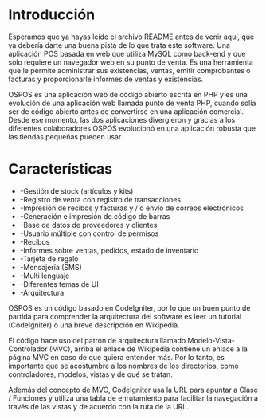 # Introducción

Esperamos que ya hayas leído el archivo README antes de venir aquí, que ya debería darte una buena pista de lo que trata este software. Una aplicación POS basada en web que utiliza MySQL como back-end y que solo requiere un navegador web en su punto de venta. Es una herramienta que le permite administrar sus existencias, ventas, emitir comprobantes o facturas y proporcionarle informes de ventas y existencias.

OSPOS es una aplicación web de código abierto escrita en PHP y es una evolución de una aplicación web llamada punto de venta PHP, cuando solía ser de código abierto antes de convertirse en una aplicación comercial. Desde ese momento, las dos aplicaciones divergieron y gracias a los diferentes colaboradores OSPOS evolucionó en una aplicación robusta que las tiendas pequeñas pueden usar.

# Características

* -Gestión de stock (artículos y kits)
* -Registro de venta con registro de transacciones
* -Impresión de recibos y facturas y / o envío de correos electrónicos
* -Generación e impresión de código de barras
* -Base de datos de proveedores y clientes
* -Usuario múltiple con control de permisos
* -Recibos
* -Informes sobre ventas, pedidos, estado de inventario
* -Tarjeta de regalo
* -Mensajería (SMS)
* -Multi lenguaje
* -Diferentes temas de UI
* -Arquitectura


OSPOS es un código basado en CodeIgniter, por lo que un buen punto de partida para comprender la arquitectura del software es leer un tutorial (CodeIgniter) o una breve descripción en Wikipedia.

El código hace uso del patrón de arquitectura llamado Modelo-Vista-Controlador (MVC), arriba el enlace de Wikipedia contiene un enlace a la página MVC en caso de que quiera entender más. Por lo tanto, es importante que se acostumbre a los nombres de los directorios, como controladores, modelos, vistas y de qué se tratan.

Además del concepto de MVC, CodeIgniter usa la URL para apuntar a Clase / Funciones y utiliza una tabla de enrutamiento para facilitar la navegación a través de las vistas y de acuerdo con la ruta de la URL.
